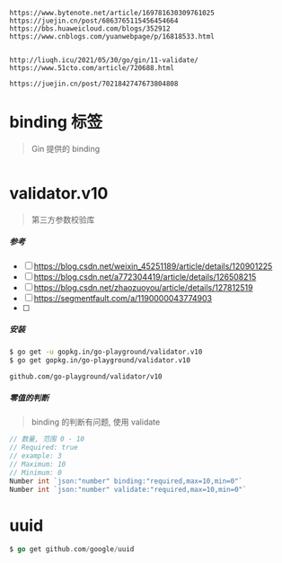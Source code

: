 ```
https://www.bytenote.net/article/169781630309761025
https://juejin.cn/post/6863765115456454664
https://bbs.huaweicloud.com/blogs/352912
https://www.cnblogs.com/yuanwebpage/p/16818533.html


http://liuqh.icu/2021/05/30/go/gin/11-validate/
https://www.51cto.com/article/720688.html

https://juejin.cn/post/7021842747673804808
```



# binding 标签

> Gin 提供的 binding 

```

```



# validator.v10

> 第三方参数校验库
>
> 

##### 参考

- [ ] https://blog.csdn.net/weixin_45251189/article/details/120901225
- [ ] https://blog.csdn.net/a772304419/article/details/126508215
- [ ] https://blog.csdn.net/zhaozuoyou/article/details/127812519
- [ ] https://segmentfault.com/a/1190000043774903
- [ ] 

##### 安装

```bash
$ go get -u gopkg.in/go-playground/validator.v10
$ go get gopkg.in/go-playground/validator.v10

github.com/go-playground/validator/v10
```

##### 零值的判断

> binding 的判断有问题, 使用 validate

```go
// 数量, 范围 0 - 10
// Required: true
// example: 3
// Maximum: 10
// Minimum: 0
Number int `json:"number" binding:"required,max=10,min=0"`
Number int `json:"number" validate:"required,max=10,min=0"`
```

# uuid

```go
$ go get github.com/google/uuid
```

